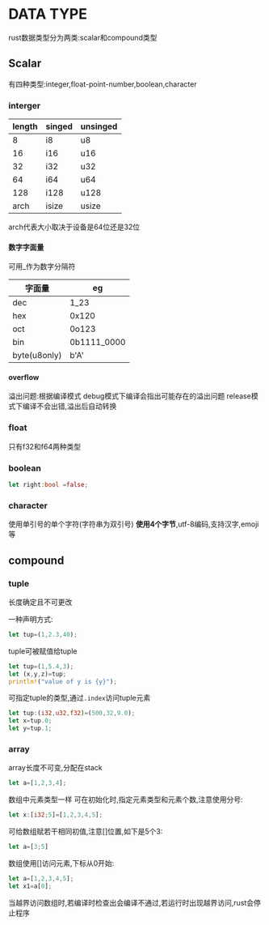 # DATA TYPE

rust数据类型分为两类:scalar和compound类型

## Scalar

有四种类型:integer,float-point-number,boolean,character

### interger

| length | singed | unsinged |
| ------ | ------ | -------- |
| 8      | i8     | u8       |
| 16     | i16    | u16      |
| 32     | i32    | u32      |
| 64     | i64    | u64      |
| 128    | i128   | u128     |
| arch   | isize  | usize    |

arch代表大小取决于设备是64位还是32位

#### 数字字面量

可用_作为数字分隔符

| 字面量          | eg          |
| ------------ | ----------- |
| dec          | 1_23        |
| hex          | 0x120       |
| oct          | 0o123       |
| bin          | 0b1111_0000 |
| byte(u8only) | b'A'        |

#### overflow

溢出问题:根据编译模式
debug模式下编译会指出可能存在的溢出问题
release模式下编译不会出错,溢出后自动转换

### float

只有f32和f64两种类型

### boolean

```rust
let right:bool =false;
```

### character

使用单引号的单个字符(字符串为双引号)
**使用4个字节**,utf-8编码,支持汉字,emoji等

## compound

### tuple

长度确定且不可更改

一种声明方式:

```rust
let tup=(1,2.3,40);
```

tuple可被赋值给tuple

```rust
let tup=(1,5.4,3);
let (x,y,z)=tup;
println!("value of y is {y}");
```

可指定tuple的类型,通过`.index`访问tuple元素

```rust
let tup:(i32,u32,f32)=(500,32,9.0);
let x=tup.0;
let y=tup.1;
```

### array

array长度不可变,分配在stack

```rust
let a=[1,2,3,4];
```

数组中元素类型一样
可在初始化时,指定元素类型和元素个数,注意使用分号:

```rust
let x:[i32;5]=[1,2,3,4,5];
```

可给数组赋若干相同初值,注意\[]位置,如下是5个3:

```rust
let a=[3;5]
```

数组使用\[]访问元素,下标从0开始:

```rust
let a=[1,2,3,4,5];
let x1=a[0];
```

当越界访问数组时,若编译时检查出会编译不通过,若运行时出现越界访问,rust会停止程序